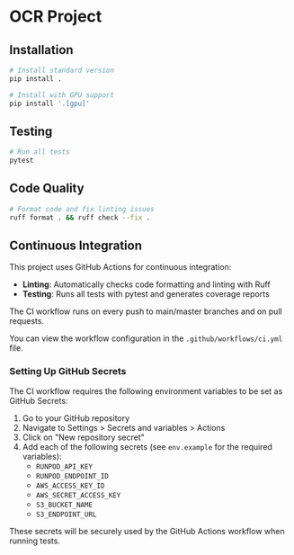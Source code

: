 # OCR Project

## Installation

```bash
# Install standard version
pip install .

# Install with GPU support
pip install '.[gpu]'
```

## Testing

```bash
# Run all tests
pytest
```

## Code Quality

```bash
# Format code and fix linting issues
ruff format . && ruff check --fix .
```

## Continuous Integration

This project uses GitHub Actions for continuous integration:

- **Linting**: Automatically checks code formatting and linting with Ruff
- **Testing**: Runs all tests with pytest and generates coverage reports

The CI workflow runs on every push to main/master branches and on pull requests.

You can view the workflow configuration in the `.github/workflows/ci.yml` file.

### Setting Up GitHub Secrets

The CI workflow requires the following environment variables to be set as GitHub Secrets:

1. Go to your GitHub repository
2. Navigate to Settings > Secrets and variables > Actions
3. Click on "New repository secret"
4. Add each of the following secrets (see `env.example` for the required variables):
   - `RUNPOD_API_KEY`
   - `RUNPOD_ENDPOINT_ID`
   - `AWS_ACCESS_KEY_ID`
   - `AWS_SECRET_ACCESS_KEY`
   - `S3_BUCKET_NAME`
   - `S3_ENDPOINT_URL`

These secrets will be securely used by the GitHub Actions workflow when running tests.

